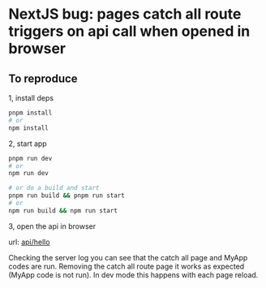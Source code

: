 # NextJS bug: pages catch all route triggers on api call when opened in browser

## To reproduce

1, install deps

```bash
pnpm install
# or
npm install
```

2, start app

```bash
pnpm run dev
# or
npm run dev

# or do a build and start
pnpm run build && pnpm run start
# or
npm run build && npm run start
```

3, open the api in browser

url: [api/hello](http://localhost:3000/api/hello)

Checking the server log you can see that the catch all page and MyApp codes are run. Removing the catch all route page it works as expected (MyApp code is not run). In dev mode this happens with each page reload.
